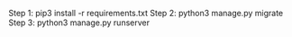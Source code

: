 Step 1:
    pip3 install -r requirements.txt
Step 2:
    python3 manage.py migrate
Step 3:
    python3 manage.py runserver
